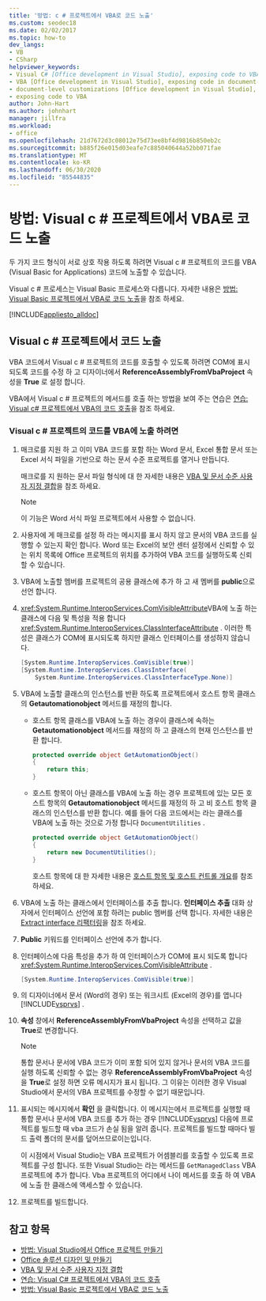 ```yaml
---
title: '방법: c # 프로젝트에서 VBA로 코드 노출'
ms.custom: seodec18
ms.date: 02/02/2017
ms.topic: how-to
dev_langs:
- VB
- CSharp
helpviewer_keywords:
- Visual C# [Office development in Visual Studio], exposing code to VBA
- VBA [Office development in Visual Studio], exposing code in document-level customizations
- document-level customizations [Office development in Visual Studio], exposing code
- exposing code to VBA
author: John-Hart
ms.author: johnhart
manager: jillfra
ms.workload:
- office
ms.openlocfilehash: 21d7672d3c08012e75d73ee8bf4d9816b850eb2c
ms.sourcegitcommit: b885f26e015d03eafe7c885040644a52bb071fae
ms.translationtype: MT
ms.contentlocale: ko-KR
ms.lasthandoff: 06/30/2020
ms.locfileid: "85544835"
---
```

# <a name="how-to-expose-code-to-vba-in-a-visual-c-project"></a>방법: Visual c # 프로젝트에서 VBA로 코드 노출
  두 가지 코드 형식이 서로 상호 작용 하도록 하려면 Visual c # 프로젝트의 코드를 VBA (Visual Basic for Applications) 코드에 노출할 수 있습니다.

 Visual c # 프로세스는 Visual Basic 프로세스와 다릅니다. 자세한 내용은 [방법: Visual Basic 프로젝트에서 VBA로 코드 노출](../vsto/how-to-expose-code-to-vba-in-a-visual-basic-project.md)을 참조 하세요.

 [!INCLUDE[appliesto_alldoc](../vsto/includes/appliesto-alldoc-md.md)]

## <a name="expose-code-in-a-visual-c-project"></a>Visual c # 프로젝트에서 코드 노출
 VBA 코드에서 Visual c # 프로젝트의 코드를 호출할 수 있도록 하려면 COM에 표시 되도록 코드를 수정 하 고 디자이너에서 **ReferenceAssemblyFromVbaProject** 속성을 **True** 로 설정 합니다.

 VBA에서 Visual c # 프로젝트의 메서드를 호출 하는 방법을 보여 주는 연습은 [연습: Visual c&#35; 프로젝트에서 VBA의 코드 호출](../vsto/walkthrough-calling-code-from-vba-in-a-visual-csharp-project.md)을 참조 하세요.

### <a name="to-expose-code-in-a-visual-c-project-to-vba"></a>Visual c # 프로젝트의 코드를 VBA에 노출 하려면

1. 매크로를 지원 하 고 이미 VBA 코드를 포함 하는 Word 문서, Excel 통합 문서 또는 Excel 서식 파일을 기반으로 하는 문서 수준 프로젝트를 열거나 만듭니다.

    매크로를 지 원하는 문서 파일 형식에 대 한 자세한 내용은 [VBA 및 문서 수준 사용자 지정 결합](../vsto/combining-vba-and-document-level-customizations.md)을 참조 하세요.

   > [!NOTE]
   > 이 기능은 Word 서식 파일 프로젝트에서 사용할 수 없습니다.

2. 사용자에 게 매크로를 설정 하 라는 메시지를 표시 하지 않고 문서의 VBA 코드를 실행할 수 있는지 확인 합니다. Word 또는 Excel의 보안 센터 설정에서 신뢰할 수 있는 위치 목록에 Office 프로젝트의 위치를 추가하여 VBA 코드를 실행하도록 신뢰할 수 있습니다.

3. VBA에 노출할 멤버를 프로젝트의 공용 클래스에 추가 하 고 새 멤버를 **public**으로 선언 합니다.

4. <xref:System.Runtime.InteropServices.ComVisibleAttribute>VBA에 노출 하는 클래스에 다음 및 특성을 적용 합니다 <xref:System.Runtime.InteropServices.ClassInterfaceAttribute> . 이러한 특성은 클래스가 COM에 표시되도록 하지만 클래스 인터페이스를 생성하지 않습니다.

   ```csharp
   [System.Runtime.InteropServices.ComVisible(true)]
   [System.Runtime.InteropServices.ClassInterface(
       System.Runtime.InteropServices.ClassInterfaceType.None)]
   ```

5. VBA에 노출할 클래스의 인스턴스를 반환 하도록 프로젝트에서 호스트 항목 클래스의 **Getautomationobject** 메서드를 재정의 합니다.

   - 호스트 항목 클래스를 VBA에 노출 하는 경우이 클래스에 속하는 **Getautomationobject** 메서드를 재정의 하 고 클래스의 현재 인스턴스를 반환 합니다.

     ```csharp
     protected override object GetAutomationObject()
     {
         return this;
     }
     ```

   - 호스트 항목이 아닌 클래스를 VBA에 노출 하는 경우 프로젝트에 있는 모든 호스트 항목의 **Getautomationobject** 메서드를 재정의 하 고 비 호스트 항목 클래스의 인스턴스를 반환 합니다. 예를 들어 다음 코드에서는 라는 클래스를 VBA에 노출 하는 것으로 가정 합니다 `DocumentUtilities` .

     ```csharp
     protected override object GetAutomationObject()
     {
         return new DocumentUtilities();
     }
     ```

     호스트 항목에 대 한 자세한 내용은 [호스트 항목 및 호스트 컨트롤 개요](../vsto/host-items-and-host-controls-overview.md)를 참조 하세요.

6. VBA에 노출 하는 클래스에서 인터페이스를 추출 합니다. **인터페이스 추출** 대화 상자에서 인터페이스 선언에 포함 하려는 public 멤버를 선택 합니다. 자세한 내용은 [Extract interface 리팩터링](../ide/reference/extract-interface.md)을 참조 하세요.

7. **Public** 키워드를 인터페이스 선언에 추가 합니다.

8. 인터페이스에 다음 특성을 추가 하 여 인터페이스가 COM에 표시 되도록 합니다 <xref:System.Runtime.InteropServices.ComVisibleAttribute> .

   ```csharp
   [System.Runtime.InteropServices.ComVisible(true)]
   ```

9. 의 디자이너에서 문서 (Word의 경우) 또는 워크시트 (Excel의 경우)를 엽니다 [!INCLUDE[vsprvs](../sharepoint/includes/vsprvs-md.md)] .

10. **속성** 창에서 **ReferenceAssemblyFromVbaProject** 속성을 선택하고 값을 **True**로 변경합니다.

    > [!NOTE]
    > 통합 문서나 문서에 VBA 코드가 이미 포함 되어 있지 않거나 문서의 VBA 코드를 실행 하도록 신뢰할 수 없는 경우 **ReferenceAssemblyFromVbaProject** 속성을 **True**로 설정 하면 오류 메시지가 표시 됩니다. 그 이유는 이러한 경우 Visual Studio에서 문서의 VBA 프로젝트를 수정할 수 없기 때문입니다.

11. 표시되는 메시지에서 **확인** 을 클릭합니다. 이 메시지는에서 프로젝트를 실행할 때 통합 문서나 문서에 VBA 코드를 추가 하는 경우 [!INCLUDE[vsprvs](../sharepoint/includes/vsprvs-md.md)] 다음에 프로젝트를 빌드할 때 vba 코드가 손실 됨을 알려 줍니다. 프로젝트를 빌드할 때마다 빌드 출력 폴더의 문서를 덮어쓰므로이는입니다.

     이 시점에서 Visual Studio는 VBA 프로젝트가 어셈블리를 호출할 수 있도록 프로젝트를 구성 합니다. 또한 Visual Studio는 라는 메서드를 `GetManagedClass` VBA 프로젝트에 추가 합니다. Vba 프로젝트의 어디에서 나이 메서드를 호출 하 여 VBA에 노출 한 클래스에 액세스할 수 있습니다.

12. 프로젝트를 빌드합니다.

## <a name="see-also"></a>참고 항목
- [방법: Visual Studio에서 Office 프로젝트 만들기](../vsto/how-to-create-office-projects-in-visual-studio.md)
- [Office 솔루션 디자인 및 만들기](../vsto/designing-and-creating-office-solutions.md)
- [VBA 및 문서 수준 사용자 지정 결합](../vsto/combining-vba-and-document-level-customizations.md)
- [연습: Visual C&#35; 프로젝트에서 VBA의 코드 호출](../vsto/walkthrough-calling-code-from-vba-in-a-visual-csharp-project.md)
- [방법: Visual Basic 프로젝트에서 VBA로 코드 노출](../vsto/how-to-expose-code-to-vba-in-a-visual-basic-project.md)
